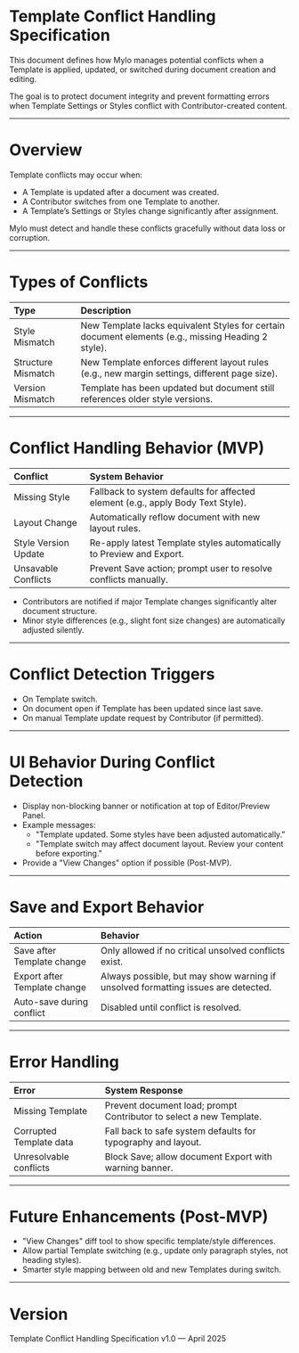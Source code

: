 # Template Conflict Handling Specification

This document defines how Mylo manages potential conflicts when a Template is applied, updated, or switched during document creation and editing.

The goal is to protect document integrity and prevent formatting errors when Template Settings or Styles conflict with Contributor-created content.

---

# Overview

Template conflicts may occur when:

- A Template is updated after a document was created.
- A Contributor switches from one Template to another.
- A Template’s Settings or Styles change significantly after assignment.

Mylo must detect and handle these conflicts gracefully without data loss or corruption.

---

# Types of Conflicts

| Type | Description |
|:---|:---|
| Style Mismatch | New Template lacks equivalent Styles for certain document elements (e.g., missing Heading 2 style). |
| Structure Mismatch | New Template enforces different layout rules (e.g., new margin settings, different page size). |
| Version Mismatch | Template has been updated but document still references older style versions. |

---

# Conflict Handling Behavior (MVP)

| Conflict | System Behavior |
|:---|:---|
| Missing Style | Fallback to system defaults for affected element (e.g., apply Body Text Style). |
| Layout Change | Automatically reflow document with new layout rules. |
| Style Version Update | Re-apply latest Template styles automatically to Preview and Export. |
| Unsavable Conflicts | Prevent Save action; prompt user to resolve conflicts manually. |

- Contributors are notified if major Template changes significantly alter document structure.
- Minor style differences (e.g., slight font size changes) are automatically adjusted silently.

---

# Conflict Detection Triggers

- On Template switch.
- On document open if Template has been updated since last save.
- On manual Template update request by Contributor (if permitted).

---

# UI Behavior During Conflict Detection

- Display non-blocking banner or notification at top of Editor/Preview Panel.
- Example messages:
  - "Template updated. Some styles have been adjusted automatically."
  - "Template switch may affect document layout. Review your content before exporting."
- Provide a "View Changes" option if possible (Post-MVP).

---

# Save and Export Behavior

| Action | Behavior |
|:---|:---|
| Save after Template change | Only allowed if no critical unsolved conflicts exist. |
| Export after Template change | Always possible, but may show warning if unsolved formatting issues are detected. |
| Auto-save during conflict | Disabled until conflict is resolved. |

---

# Error Handling

| Error | System Response |
|:---|:---|
| Missing Template | Prevent document load; prompt Contributor to select a new Template. |
| Corrupted Template data | Fall back to safe system defaults for typography and layout. |
| Unresolvable conflicts | Block Save; allow document Export with warning banner. |

---

# Future Enhancements (Post-MVP)

- "View Changes" diff tool to show specific template/style differences.
- Allow partial Template switching (e.g., update only paragraph styles, not heading styles).
- Smarter style mapping between old and new Templates during switch.

---

# Version

Template Conflict Handling Specification v1.0 — April 2025
